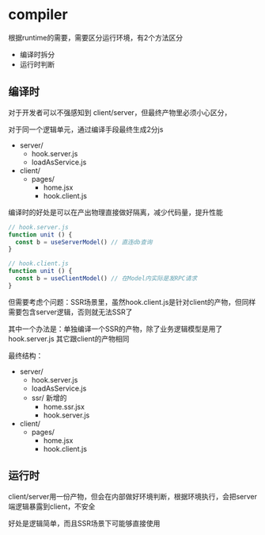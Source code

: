 # compiler

根据runtime的需要，需要区分运行环境，有2个方法区分

- 编译时拆分
- 运行时判断


## 编译时

对于开发者可以不强感知到 client/server，但最终产物里必须小心区分，

对于同一个逻辑单元，通过编译手段最终生成2分js

- server/
  - hook.server.js
  - loadAsService.js
- client/
  - pages/
    - home.jsx
    - hook.client.js

编译时的好处是可以在产出物理直接做好隔离，减少代码量，提升性能

```javascript
// hook.server.js
function unit () {
  const b = useServerModel() // 直连db查询 
}

// hook.client.js
function unit () {
  const b = useClientModel() // 在Model内实际是发RPC请求
}
```

但需要考虑个问题：SSR场景里，虽然hook.client.js是针对client的产物，但同样需要包含server逻辑，否则就无法SSR了

其中一个办法是：单独编译一个SSR的产物，除了业务逻辑模型是用了 hook.server.js 其它跟client的产物相同

最终结构：

- server/
  - hook.server.js
  - loadAsService.js
  - ssr/  新增的
    - home.ssr.jsx
    - hook.server.js
- client/
  - pages/
    - home.jsx
    - hook.client.js

## 运行时

client/server用一份产物，但会在内部做好环境判断，根据环境执行，会把server端逻辑暴露到client，不安全

好处是逻辑简单，而且SSR场景下可能够直接使用